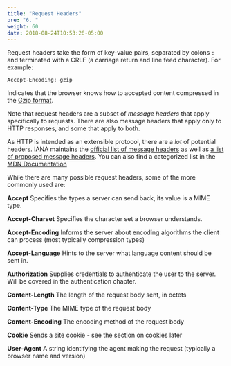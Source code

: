 ```yaml
---
title: "Request Headers"
pre: "6. "
weight: 60
date: 2018-08-24T10:53:26-05:00
---
```


Request headers take the form of key-value pairs, separated by colons `:` and terminated with a CRLF (a carriage return and line feed character).  For example:

```
Accept-Encoding: gzip
``` 

Indicates that the browser knows how to accepted content compressed in the [Gzip format](https://en.wikipedia.org/wiki/Gzip).

Note that request headers are a subset of _message headers_ that apply specifically to requests.  There are also message headers that apply only to HTTP responses, and some that apply to both.

As HTTP is intended as an extensible protocol, there are a _lot_ of potential headers.  IANA maintains the [official list of message headers](https://www.iana.org/assignments/message-headers/message-headers.xhtml) as well as [a list of proposed message headers](https://www.iana.org/assignments/message-headers/message-headers.xhtml).  You can also find a categorized list in the [MDN Documentation](https://developer.mozilla.org/en-US/docs/Web/HTTP/Headers)

While there are many possible request headers, some of the more commonly used are:

__Accept__ Specifies the types a server can send back, its value is a MIME type.

__Accept-Charset__ Specifies the character set a browser understands.

__Accept-Encoding__ Informs the server about encoding algorithms the client can process (most typically compression types)

__Accept-Language__ Hints to the server what language content should be sent in.

__Authorization__ Supplies credentials to authenticate the user to the server.  Will be covered in the authentication chapter.

__Content-Length__ The length of the request body sent, in octets 

__Content-Type__ The MIME type of the request body 

__Content-Encoding__ The encoding method of the request body

__Cookie__ Sends a site cookie - see the section on cookies later

__User-Agent__ A string identifying the agent making the request (typically a browser name and version)
